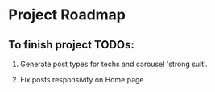# Project Roadmap

## To finish project TODOs:

1. Generate post types for techs and carousel 'strong suit'.

2. Fix posts responsivity on Home page
